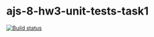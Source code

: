 # ajs-8-hw3-unit-tests-task1
[![Build status](https://ci.appveyor.com/api/projects/status/aenb71o1fu0ueale/branch/master?svg=true)](https://ci.appveyor.com/project/Antis85/ajs-8-hw3-unit-tests-task1/branch/master)
